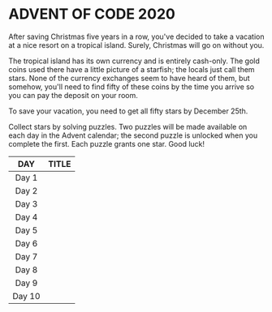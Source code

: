 # ADVENT OF CODE 2020


After saving Christmas five years in a row, you've decided to take a vacation at a nice resort on a tropical island. Surely, Christmas will go on without you.

The tropical island has its own currency and is entirely cash-only. The gold coins used there have a little picture of a starfish; the locals just call them stars. None of the currency exchanges seem to have heard of them, but somehow, you'll need to find fifty of these coins by the time you arrive so you can pay the deposit on your room.

To save your vacation, you need to get all fifty stars by December 25th.

Collect stars by solving puzzles. Two puzzles will be made available on each day in the Advent calendar; the second puzzle is unlocked when you complete the first. Each puzzle grants one star. Good luck!


| **DAY** | **TITLE** |
| :---: | :--- |
| Day 1 | []() |
| Day 2 | []() |
| Day 3 | []() |
| Day 4 | []() |
| Day 5 | []() |
| Day 6 | []() |
| Day 7 | []() |
| Day 8 | []() |
| Day 9 | []() |
| Day 10 | []() |